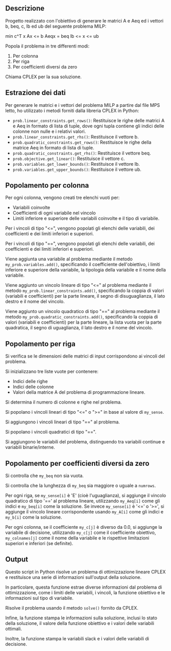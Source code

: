## Descrizione
Progetto realizzato con  l'obiettivo di generare le matrici A e Aeq ed i vettori b, beq, c, lb ed ub del seguente problema MILP:

min c^T x
Ax <= b
Aeqx = beq
lb <= x <= ub

Popola il problema in tre differenti modi:
1. Per colonna
2. Per riga
3. Per coefficienti diversi da zero

Chiama CPLEX per la sua soluzione.

## Estrazione dei dati
Per generare le matrici e i vettori del problema MILP a partire dal file MPS letto, ho utilizzato i metodi forniti dalla libreria CPLEX in Python:

- `prob.linear_constraints.get_rows()`: Restituisce le righe delle matrici A e Aeq in formato di lista di tuple, dove ogni tupla contiene gli indici delle colonne non nulle e i relativi valori.
- `prob.linear_constraints.get_rhs()`: Restituisce il vettore b.
- `prob.quadratic_constraints.get_rows()`: Restituisce le righe della matrice Aeq in formato di lista di tuple.
- `prob.quadratic_constraints.get_rhs()`: Restituisce il vettore beq.
- `prob.objective.get_linear()`: Restituisce il vettore c.
- `prob.variables.get_lower_bounds()`: Restituisce il vettore lb.
- `prob.variables.get_upper_bounds()`: Restituisce il vettore ub.

## Popolamento per colonna
Per ogni colonna, vengono creati tre elenchi vuoti per:
- Variabili coinvolte
- Coefficienti di ogni variabile nel vincolo
- Limiti inferiore e superiore delle variabili coinvolte e il tipo di variabile.

Per i vincoli di tipo "<=", vengono popolati gli elenchi delle variabili, dei coefficienti e dei limiti inferiori e superiori.

Per i vincoli di tipo "==", vengono popolati gli elenchi delle variabili, dei coefficienti e dei limiti inferiori e superiori.

Viene aggiunta una variabile al problema mediante il metodo `my_prob.variables.add()`, specificando il coefficiente dell'obiettivo, i limiti inferiore e superiore della variabile, la tipologia della variabile e il nome della variabile.

Viene aggiunto un vincolo lineare di tipo "<=" al problema mediante il metodo `my_prob.linear_constraints.add()`, specificando la coppia di valori (variabili e coefficienti) per la parte lineare, il segno di disuguaglianza, il lato destro e il nome del vincolo.

Viene aggiunto un vincolo quadratico di tipo "==" al problema mediante il metodo `my_prob.quadratic_constraints.add()`, specificando la coppia di valori (variabili e coefficienti) per la parte lineare, la lista vuota per la parte quadratica, il segno di uguaglianza, il lato destro e il nome del vincolo.

## Popolamento per riga
Si verifica se le dimensioni delle matrici di input corrispondono ai vincoli del problema.

Si inizializzano tre liste vuote per contenere:
- Indici delle righe
- Indici delle colonne
- Valori della matrice A del problema di programmazione lineare.

Si determina il numero di colonne e righe nel problema.

Si popolano i vincoli lineari di tipo "<=" o ">=" in base al valore di `my_sense`.

Si aggiungono i vincoli lineari di tipo "==" al problema.

Si popolano i vincoli quadratici di tipo "==".

Si aggiungono le variabili del problema, distinguendo tra variabili continue e variabili binarie/interne.

## Popolamento per coefficienti diversi da zero
Si controlla che `my_beq` non sia vuota.

Si controlla che la lunghezza di `my_beq` sia maggiore o uguale a `numrows`.

Per ogni riga, se `my_sense[i]` è 'E' (cioè l'uguaglianza), si aggiunge il vincolo quadratico di tipo '==' al problema lineare, utilizzando `my_Aeq[i]` come gli indici e `my_beq[i]` come la soluzione. Se invece `my_sense[i]` è '<=' o '>=', si aggiunge il vincolo lineare corrispondente usando `my_A[i]` come gli indici e `my_b[i]` come la soluzione.

Per ogni colonna, se il coefficiente `my_c[j]` è diverso da 0.0, si aggiunge la variabile di decisione, utilizzando `my_c[j]` come il coefficiente obiettivo, `my_colnames[j]` come il nome della variabile e le rispettive limitazioni superiori e inferiori (se definite).

## Output
Questo script in Python risolve un problema di ottimizzazione lineare CPLEX e restituisce una serie di informazioni sull'output della soluzione.

In particolare, questa funzione estrae diverse informazioni dal problema di ottimizzazione, come i limiti delle variabili, i vincoli, la funzione obiettivo e le informazioni sul tipo di variabile.

Risolve il problema usando il metodo `solve()` fornito da CPLEX.

Infine, la funzione stampa le informazioni sulla soluzione, inclusi lo stato della soluzione, il valore della funzione obiettivo e i valori delle variabili ottimali.

Inoltre, la funzione stampa le variabili slack e i valori delle variabili di decisione.
